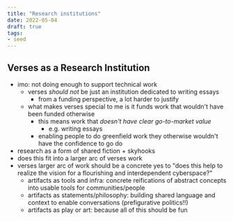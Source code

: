 ```yaml
---
title: "Research institutions"
date: 2022-05-04
draft: true
tags:
- seed
---
```


## Verses as a Research Institution
- imo: not doing enough to support technical work
	- verses *should not* be just an institution dedicated to writing essays
		- from a funding perspective, a lot harder to justify
	- what makes verses special to me is it funds work that wouldn't have been funded otherwise
		- this means work that *doesn't have clear go-to-market value*
			- e.g. writing essays
		- enabling people to do greenfield work they otherwise wouldn't have the confidence to go do
- research as a form of shared fiction + skyhooks
- does this fit into a larger arc of verses work
- verses larger arc of work should be a concrete yes to "does this help to realize the vision for a flourishing and interdependent cyberspace?"
	- artifacts as tools and infra: concrete reifications of abstract concepts into usable tools for communities/people
	- artifacts as statements/philosophy: building shared language and context to enable conversations (prefigurative politics!!)
	- artifacts as play or art: because all of this should be fun
